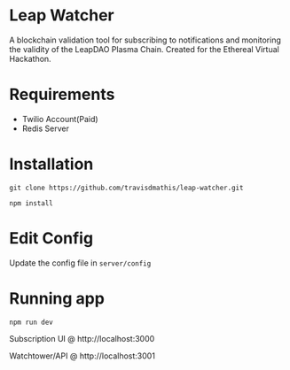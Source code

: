 # Leap Watcher
A blockchain validation tool for subscribing to notifications and monitoring the validity of the LeapDAO Plasma Chain. Created for the Ethereal Virtual Hackathon.

# Requirements
- Twilio Account(Paid)
- Redis Server

# Installation
`git clone https://github.com/travisdmathis/leap-watcher.git`

`npm install`

# Edit Config
Update the config file in `server/config`

# Running app
`npm run dev`

Subscription UI @ http://localhost:3000

Watchtower/API @ http://localhost:3001
